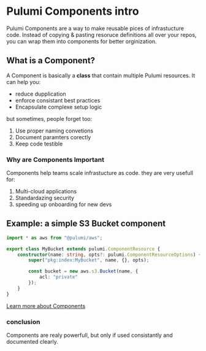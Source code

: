 # Pulumi Components intro

Pulumi Components are a way to make reusable pices of infrastucture code. Instead of copying & pasting resoruce definitions all over your repos, you can wrap them into components for better orginization.

## What is a Component?

A Component is basically a **class** that contain multiple Pulumi resources. It can help you:
- reduce dupplication
- enforce consistant best practices  
- Encapsulate complexe setup logic

but sometimes, people forget too:  
1. Use proper naming convetions
2. Document paramters corectly
3. Keep code testible

### Why are Components Important

Components help teams scale infrastucture as code. they are very usefull for:
1. Multi-cloud applications
2. Standardazing security
3. speeding up onboarding for new devs

## Example: a simple S3 Bucket component

```typescript
import * as aws from "@pulumi/aws";

export class MyBucket extends pulumi.ComponentResource {
    constructor(name: string, opts?: pulumi.ComponentResourceOptions) {
        super("pkg:index:MyBucket", name, {}, opts);

        const bucket = new aws.s3.Bucket(name, {
            acl: "private"
        });
    }
}
````

[Learn more about Components](https://www.pulumi.com/docs/concepts/components)

### conclusion

Components are realy powerfull, but only if used consistantly and documented clearly.
